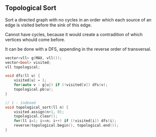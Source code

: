 ## Topological Sort

Sort a directed graph with no cycles in an order which each source of an edge is visited before the sink of this edge.

Cannot have cycles, because it would create a contradition of which vertices whould come before.

It can be done with a DFS, appending in the reverse order of transversal.

```cpp
vector<vll> g(MAX, vll());
vector<bool> visited;
vll topological;

void dfs(ll u) {
    visited[u] = 1;
    for(auto v : g[u]) if (!visited[v]) dfs(v);
    topological.pb(u);
}

// 1 - indexed
void topological_sort(ll n) {
    visited.assign(n+1, 0);
    topological.clear();
    for(ll i=1; i<=n; i++) if (!visited[i]) dfs(i);
    reverse(topological.begin(), topological.end());
}
```


